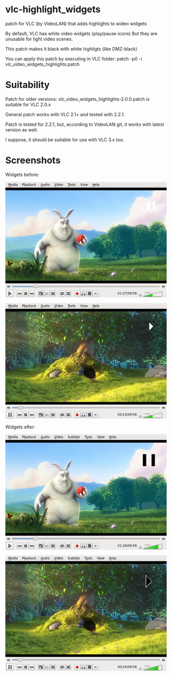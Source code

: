 # vlc-highlight_widgets
patch for VLC (by VideoLAN) that adds highlights to wideo widgets

By default, VLC has white video widgets (play/pause icons)
But they are unusable for light video scenes.

This patch makes it black with white highligts (like DMZ-black)



You can apply this patch by executing in VLC folder:
patch -p0 -i vlc_video_widgets_highlights.patch

# Suitability
Patch for older versions:
vlc_video_widgets_highlights-2.0.0.patch 
is suitable for VLC 2.0.x

General patch works with VLC 2.1+ and tested with 2.2.1.

Patch is tested for 2.2.1, but, according to VideoLAN git, it works with latest version as well.

I suppose, it should be suitable for use with VLC 3.x too.

# Screenshots

Widgets before:

![old_0](https://raw.githubusercontent.com/80lin08/vlc-highlight_widgets/master/screenshots/old_0.png)

![old_1](https://raw.githubusercontent.com/80lin08/vlc-highlight_widgets/master/screenshots/old_1.png)

Widgets after:

![new_0](https://raw.githubusercontent.com/80lin08/vlc-highlight_widgets/master/screenshots/new_0.png)

![new_1](https://raw.githubusercontent.com/80lin08/vlc-highlight_widgets/master/screenshots/new_1.png)
